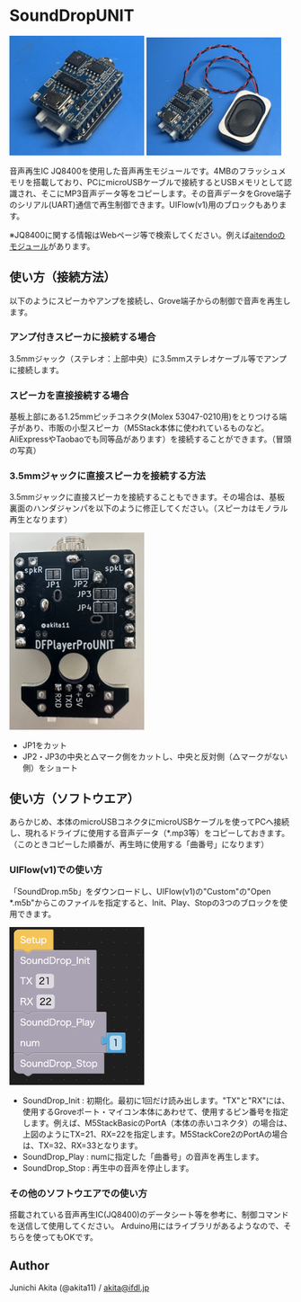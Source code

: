 # SoundDropUNIT

<img src="https://github.com/akita11/SoundDropUNIT/blob/main/SoundDropUNIT.jpg" width="240px">

<img src="https://github.com/akita11/SoundDropUNIT/blob/main/SoundDropUNIT_spk.jpg" width="240px">

音声再生IC JQ8400を使用した音声再生モジュールです。4MBのフラッシュメモリを搭載しており、PCにmicroUSBケーブルで接続するとUSBメモリとして認識され、そこにMP3音声データ等をコピーします。その音声データをGrove端子のシリアル(UART)通信で再生制御できます。UIFlow(v1)用のブロックもあります。

※JQ8400に関する情報はWebページ等で検索してください。例えば[aitendoのモジュール](https://www.aitendo.com/product/15641)があります。

## 使い方（接続方法）

以下のようにスピーカやアンプを接続し、Grove端子からの制御で音声を再生します。


### アンプ付きスピーカに接続する場合

3.5mmジャック（ステレオ：上部中央）に3.5mmステレオケーブル等でアンプに接続します。


### スピーカを直接接続する場合

基板上部にある1.25mmピッチコネクタ(Molex 53047-0210用)をとりつける端子があり、市販の小型スピーカ（M5Stack本体に使われているものなど。AliExpressやTaobaoでも同等品があります）を接続することができます。（冒頭の写真）

### 3.5mmジャックに直接スピーカを接続する方法

3.5mmジャックに直接スピーカを接続することもできます。その場合は、基板裏面のハンダジャンパを以下のように修正してください。（スピーカはモノラル再生となります）

<img src="https://github.com/akita11/SoundDropUNIT/blob/main/SoundDropUNIT_back.jpg" width="240px">

- JP1をカット
- JP2・JP3の中央と△マーク側をカットし、中央と反対側（△マークがない側）をショート


## 使い方（ソフトウエア）

あらかじめ、本体のmicroUSBコネクタにmicroUSBケーブルを使ってPCへ接続し、現れるドライブに使用する音声データ（*.mp3等）をコピーしておきます。（このときコピーした順番が、再生時に使用する「曲番号」になります）

### UIFlow(v1)での使い方

「SoundDrop.m5b」をダウンロードし、UIFlow(v1)の"Custom"の"Open *.m5b"からこのファイルを指定すると、Init、Play、Stopの3つのブロックを使用できます。

<img src="https://github.com/akita11/SoundDropUNIT/blob/main/SoundDrop_Block.png" width="240px">

- SoundDrop_Init : 初期化。最初に1回だけ読み出します。"TX"と"RX"には、使用するGroveポート・マイコン本体にあわせて、使用するピン番号を指定します。例えば、M5StackBasicのPortA（本体の赤いコネクタ）の場合は、上図のようにTX=21、RX=22を指定します。M5StackCore2のPortAの場合は、TX=32、RX=33となります。
- SoundDrop_Play : numに指定した「曲番号」の音声を再生します。
- SoundDrop_Stop : 再生中の音声を停止します。


### その他のソフトウエアでの使い方

搭載されている音声再生IC(JQ8400)のデータシート等を参考に、制御コマンドを送信して使用してください。
Arduino用にはライブラリがあるようなので、そちらを使ってもOKです。


## Author

Junichi Akita (@akita11) / akita@ifdl.jp
